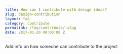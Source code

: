 ```yaml
---
title: How can I contribute with design ideas?
slug: design-contribution
layout: faq
category: contribute
permalink: /faq/contribute/:slug
date: 2017-01-20 00:00:00 Z
---
```

Add info on how someone can contribute to the project
